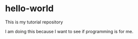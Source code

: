 # hello-world
This is my tutorial repository

I am doing this because I want to see if programming is for me.
